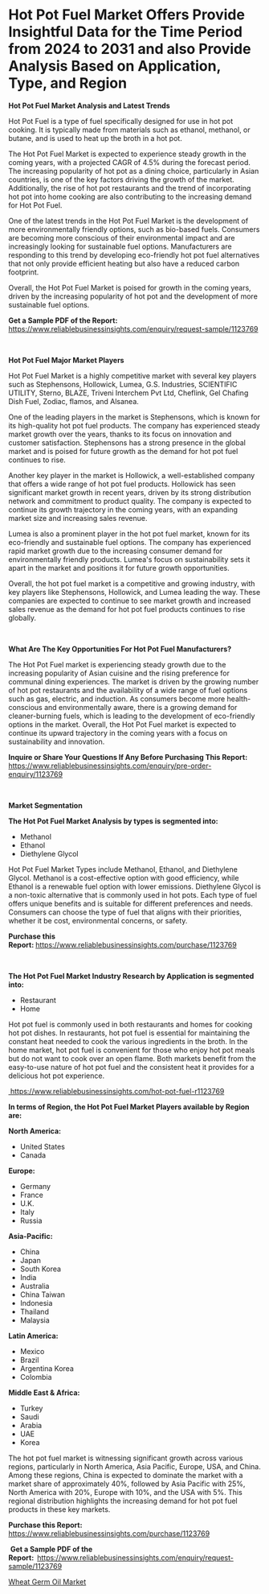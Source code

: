 <p><h1>Hot Pot Fuel Market Offers Provide Insightful Data for the Time Period from 2024 to 2031 and also Provide Analysis Based on Application, Type, and Region</h1></p><p><strong>Hot Pot Fuel Market Analysis and Latest Trends</strong></p>
<p><p>Hot Pot Fuel is a type of fuel specifically designed for use in hot pot cooking. It is typically made from materials such as ethanol, methanol, or butane, and is used to heat up the broth in a hot pot.</p><p>The Hot Pot Fuel Market is expected to experience steady growth in the coming years, with a projected CAGR of 4.5% during the forecast period. The increasing popularity of hot pot as a dining choice, particularly in Asian countries, is one of the key factors driving the growth of the market. Additionally, the rise of hot pot restaurants and the trend of incorporating hot pot into home cooking are also contributing to the increasing demand for Hot Pot Fuel.</p><p>One of the latest trends in the Hot Pot Fuel Market is the development of more environmentally friendly options, such as bio-based fuels. Consumers are becoming more conscious of their environmental impact and are increasingly looking for sustainable fuel options. Manufacturers are responding to this trend by developing eco-friendly hot pot fuel alternatives that not only provide efficient heating but also have a reduced carbon footprint.</p><p>Overall, the Hot Pot Fuel Market is poised for growth in the coming years, driven by the increasing popularity of hot pot and the development of more sustainable fuel options.</p></p>
<p><strong>Get a Sample PDF of the Report:&nbsp;</strong> <a href="https://www.reliablebusinessinsights.com/enquiry/request-sample/1123769">https://www.reliablebusinessinsights.com/enquiry/request-sample/1123769</a></p>
<p>&nbsp;</p>
<p><strong>Hot Pot Fuel Major Market Players</strong></p>
<p><p>Hot Pot Fuel Market is a highly competitive market with several key players such as Stephensons, Hollowick, Lumea, G.S. Industries, SCIENTIFIC UTILITY, Sterno, BLAZE, Triveni Interchem Pvt Ltd, Cheflink, Gel Chafing Dish Fuel, Zodiac, flamos, and Alsanea. </p><p>One of the leading players in the market is Stephensons, which is known for its high-quality hot pot fuel products. The company has experienced steady market growth over the years, thanks to its focus on innovation and customer satisfaction. Stephensons has a strong presence in the global market and is poised for future growth as the demand for hot pot fuel continues to rise.</p><p>Another key player in the market is Hollowick, a well-established company that offers a wide range of hot pot fuel products. Hollowick has seen significant market growth in recent years, driven by its strong distribution network and commitment to product quality. The company is expected to continue its growth trajectory in the coming years, with an expanding market size and increasing sales revenue.</p><p>Lumea is also a prominent player in the hot pot fuel market, known for its eco-friendly and sustainable fuel options. The company has experienced rapid market growth due to the increasing consumer demand for environmentally friendly products. Lumea's focus on sustainability sets it apart in the market and positions it for future growth opportunities.</p><p>Overall, the hot pot fuel market is a competitive and growing industry, with key players like Stephensons, Hollowick, and Lumea leading the way. These companies are expected to continue to see market growth and increased sales revenue as the demand for hot pot fuel products continues to rise globally.</p></p>
<p>&nbsp;</p>
<p><strong>What Are The Key Opportunities For Hot Pot Fuel Manufacturers?</strong></p>
<p><p>The Hot Pot Fuel market is experiencing steady growth due to the increasing popularity of Asian cuisine and the rising preference for communal dining experiences. The market is driven by the growing number of hot pot restaurants and the availability of a wide range of fuel options such as gas, electric, and induction. As consumers become more health-conscious and environmentally aware, there is a growing demand for cleaner-burning fuels, which is leading to the development of eco-friendly options in the market. Overall, the Hot Pot Fuel market is expected to continue its upward trajectory in the coming years with a focus on sustainability and innovation.</p></p>
<p><strong>Inquire or Share Your Questions If Any Before Purchasing This Report:</strong> <a href="https://www.reliablebusinessinsights.com/enquiry/pre-order-enquiry/1123769">https://www.reliablebusinessinsights.com/enquiry/pre-order-enquiry/1123769</a></p>
<p>&nbsp;</p>
<p><strong>Market Segmentation</strong></p>
<p><strong>The Hot Pot Fuel Market Analysis by types is segmented into:</strong></p>
<p><ul><li>Methanol</li><li>Ethanol</li><li>Diethylene Glycol</li></ul></p>
<p><p>Hot Pot Fuel Market Types include Methanol, Ethanol, and Diethylene Glycol. Methanol is a cost-effective option with good efficiency, while Ethanol is a renewable fuel option with lower emissions. Diethylene Glycol is a non-toxic alternative that is commonly used in hot pots. Each type of fuel offers unique benefits and is suitable for different preferences and needs. Consumers can choose the type of fuel that aligns with their priorities, whether it be cost, environmental concerns, or safety.</p></p>
<p><strong>Purchase this Report:&nbsp;</strong><a href="https://www.reliablebusinessinsights.com/purchase/1123769">https://www.reliablebusinessinsights.com/purchase/1123769</a></p>
<p>&nbsp;</p>
<p><strong>The Hot Pot Fuel Market Industry Research by Application is segmented into:</strong></p>
<p><ul><li>Restaurant</li><li>Home</li></ul></p>
<p><p>Hot pot fuel is commonly used in both restaurants and homes for cooking hot pot dishes. In restaurants, hot pot fuel is essential for maintaining the constant heat needed to cook the various ingredients in the broth. In the home market, hot pot fuel is convenient for those who enjoy hot pot meals but do not want to cook over an open flame. Both markets benefit from the easy-to-use nature of hot pot fuel and the consistent heat it provides for a delicious hot pot experience.</p></p>
<p><a href="https://www.reliablebusinessinsights.com/hot-pot-fuel-r1123769">&nbsp;https://www.reliablebusinessinsights.com/hot-pot-fuel-r1123769</a></p>
<p><strong>In terms of Region, the Hot Pot Fuel Market Players available by Region are:</strong></p>
<p>
    <p> <strong> North America: </strong>
        <ul>
            <li>United States</li>
            <li>Canada</li>
        </ul>
        </p> 
    <p> <strong> Europe: </strong>
        <ul>
            <li>Germany</li>
            <li>France</li>
            <li>U.K.</li>
            <li>Italy</li>
            <li>Russia</li>
        </ul>
        </p> 
    <p> <strong> Asia-Pacific: </strong>
        <ul>
            <li>China</li>
            <li>Japan</li>
            <li>South Korea</li>
            <li>India</li>
            <li>Australia</li>
            <li>China Taiwan</li>
            <li>Indonesia</li>
            <li>Thailand</li>
            <li>Malaysia</li>
        </ul>
        </p> 
    <p> <strong> Latin America: </strong>
        <ul>
            <li>Mexico</li>
            <li>Brazil</li>
            <li>Argentina Korea</li>
            <li>Colombia</li>
        </ul>
        </p> 
    <p> <strong> Middle East & Africa: </strong>
        <ul>
            <li>Turkey</li>
            <li>Saudi</li>
            <li>Arabia</li>
            <li>UAE</li>
            <li>Korea</li>
        </ul>
    </p>
    </p>
<p><p>The hot pot fuel market is witnessing significant growth across various regions, particularly in North America, Asia Pacific, Europe, USA, and China. Among these regions, China is expected to dominate the market with a market share of approximately 40%, followed by Asia Pacific with 25%, North America with 20%, Europe with 10%, and the USA with 5%. This regional distribution highlights the increasing demand for hot pot fuel products in these key markets.</p></p>
<p><strong>Purchase this Report: </strong><a href="https://www.reliablebusinessinsights.com/purchase/1123769">https://www.reliablebusinessinsights.com/purchase/1123769</a></p>
<p>&nbsp;<strong>Get a Sample PDF of the Report:&nbsp;&nbsp;</strong><a href="https://www.reliablebusinessinsights.com/enquiry/request-sample/1123769">https://www.reliablebusinessinsights.com/enquiry/request-sample/1123769</a></p>
<p><strong></strong></p>
<p><p><a href="https://view.publitas.com/reportprime-1/global-wheat-germ-oil-market-size-is-expected-to-experience-a-cagr-of-13-9-through-2024-2031-according-to-industry-projections/">Wheat Germ Oil Market</a></p></p>